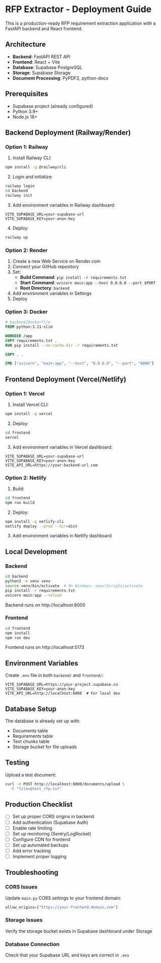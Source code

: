 # RFP Extractor - Deployment Guide

This is a production-ready RFP requirement extraction application with a FastAPI backend and React frontend.

## Architecture

- **Backend**: FastAPI REST API
- **Frontend**: React + Vite
- **Database**: Supabase PostgreSQL
- **Storage**: Supabase Storage
- **Document Processing**: PyPDF2, python-docx

## Prerequisites

- Supabase project (already configured)
- Python 3.9+
- Node.js 18+

## Backend Deployment (Railway/Render)

### Option 1: Railway

1. Install Railway CLI:
```bash
npm install -g @railway/cli
```

2. Login and initialize:
```bash
railway login
cd backend
railway init
```

3. Add environment variables in Railway dashboard:
```
VITE_SUPABASE_URL=your-supabase-url
VITE_SUPABASE_KEY=your-anon-key
```

4. Deploy:
```bash
railway up
```

### Option 2: Render

1. Create a new Web Service on Render.com
2. Connect your GitHub repository
3. Set:
   - **Build Command**: `pip install -r requirements.txt`
   - **Start Command**: `uvicorn main:app --host 0.0.0.0 --port $PORT`
   - **Root Directory**: `backend`
4. Add environment variables in Settings
5. Deploy

### Option 3: Docker

```dockerfile
# backend/Dockerfile
FROM python:3.11-slim

WORKDIR /app
COPY requirements.txt .
RUN pip install --no-cache-dir -r requirements.txt

COPY . .

CMD ["uvicorn", "main:app", "--host", "0.0.0.0", "--port", "8000"]
```

## Frontend Deployment (Vercel/Netlify)

### Option 1: Vercel

1. Install Vercel CLI:
```bash
npm install -g vercel
```

2. Deploy:
```bash
cd frontend
vercel
```

3. Add environment variables in Vercel dashboard:
```
VITE_SUPABASE_URL=your-supabase-url
VITE_SUPABASE_KEY=your-anon-key
VITE_API_URL=https://your-backend-url.com
```

### Option 2: Netlify

1. Build:
```bash
cd frontend
npm run build
```

2. Deploy:
```bash
npm install -g netlify-cli
netlify deploy --prod --dir=dist
```

3. Add environment variables in Netlify dashboard

## Local Development

### Backend

```bash
cd backend
python3 -m venv venv
source venv/bin/activate  # On Windows: venv\Scripts\activate
pip install -r requirements.txt
uvicorn main:app --reload
```

Backend runs on http://localhost:8000

### Frontend

```bash
cd frontend
npm install
npm run dev
```

Frontend runs on http://localhost:5173

## Environment Variables

Create `.env` file in both `backend/` and `frontend/`:

```env
VITE_SUPABASE_URL=https://your-project.supabase.co
VITE_SUPABASE_KEY=your-anon-key
VITE_API_URL=http://localhost:8000  # For local dev
```

## Database Setup

The database is already set up with:
- Documents table
- Requirements table
- Text chunks table
- Storage bucket for file uploads

## Testing

Upload a test document:
```bash
curl -X POST http://localhost:8000/documents/upload \
  -F "file=@test_rfp.txt"
```

## Production Checklist

- [ ] Set up proper CORS origins in backend
- [ ] Add authentication (Supabase Auth)
- [ ] Enable rate limiting
- [ ] Set up monitoring (Sentry/LogRocket)
- [ ] Configure CDN for frontend
- [ ] Set up automated backups
- [ ] Add error tracking
- [ ] Implement proper logging

## Troubleshooting

### CORS Issues
Update `main.py` CORS settings to your frontend domain:
```python
allow_origins=["https://your-frontend-domain.com"]
```

### Storage Issues
Verify the storage bucket exists in Supabase dashboard under Storage

### Database Connection
Check that your Supabase URL and keys are correct in `.env`
